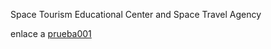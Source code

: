 
Space Tourism Educational Center and Space Travel Agency

enlace a <a href="prueba001.md">prueba001</a>
